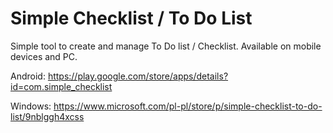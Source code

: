 # Simple Checklist / To Do List
Simple tool to create and manage To Do list / Checklist. Available on mobile devices and PC.

Android: https://play.google.com/store/apps/details?id=com.simple_checklist

Windows: https://www.microsoft.com/pl-pl/store/p/simple-checklist-to-do-list/9nblggh4xcss
